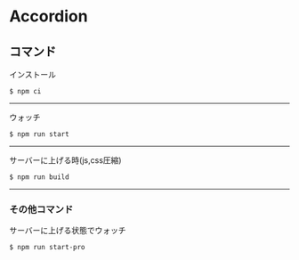 # Accordion

## コマンド
インストール
```text
$ npm ci
```
***
ウォッチ
```text
$ npm run start
```
***
サーバーに上げる時(js,css圧縮)
```text
$ npm run build
```
***
### その他コマンド
サーバーに上げる状態でウォッチ
```text
$ npm run start-pro
```
